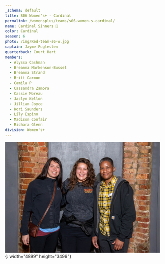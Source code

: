 ```yaml
---
_schema: default
title: S06 Women's+ - Cardinal
permalink: /womensplus/teams/s06-women-s-cardinal/
name: Cardinal Sinners 🙏
color: Cardinal
season: 6
photo: /img/Red-team-s6-w.jpg
captain: Jayme Fuglesten
quarterback: Court Hart
members:
  - Alyssa Cashman
  - Breanna Markenson-Bussel
  - Breanna Strand
  - Britt Carmon
  - Camila P
  - Cassandra Zamora
  - Cassie Moreau
  - Jaclyn Kellon
  - Jillian Joyce
  - Kori Saunders
  - Lily Espino
  - Madison Confair
  - Richara Glenn
division: Women's+
---
```

![](/img/da2-7095.jpg){: width="4899" height="3499"}
